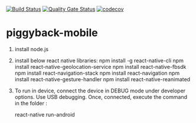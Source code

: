 [![Build Status](https://app.bitrise.io/app/ad1928a7215581b2/status.svg?token=8WT5SCocaqBd0s6c_pzg4g&branch=master)](https://app.bitrise.io/app/ad1928a7215581b2)
[![Quality Gate Status](https://sonarcloud.io/api/project_badges/measure?project=piggy1-mvn_piggyback-mobile&metric=alert_status)](https://sonarcloud.io/dashboard?id=piggy1-mvn_piggyback-mobile)
[![codecov](https://codecov.io/gh/piggy1-mvn/piggyback-mobile/branch/master/graph/badge.svg)](https://codecov.io/gh/piggy1-mvn/piggyback-mobile)

# piggyback-mobile
1. install node.js
2. install below react native libraries:
   npm install -g react-native-cli
   npm install react-native-geolocation-service
   npm install react-native-fbsdk
   npm install react-navigation-stack
   npm install  react-navigation
   npm install react-native-gesture-handler
   npm install react-native-reanimated

3. To run in device, connect the device in DEBUG mode under developer options. Use USB debugging.
    Once, connected, execute the command in the folder :

    react-native run-android
